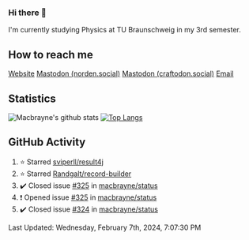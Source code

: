### Hi there 👋
I'm currently studying Physics at TU Braunschweig in my 3rd semester.

## How to reach me
[Website](https://florentin-schleuss.de)
<a rel="me" href="https://norden.social/@florentin">Mastodon (norden.social)</a>
<a rel="me" href="https://craftodon.social/@frodolon">Mastodon (craftodon.social)</a>
[Email](mailto:hello@macbrayne.de)

## Statistics
![Macbrayne's github stats](https://github-readme-stats.vercel.app/api?username=macbrayne&count_private=true&show_icons=true&hide_rank=true&custom_title=macbrayne's%20GitHub%20Stats)
[![Top Langs](https://github-readme-stats.vercel.app/api/top-langs/?username=macbrayne&exclude_repo=liftron&layout=compact)](https://github.com/anuraghazra/github-readme-stats)
## GitHub Activity

<!--RECENT_ACTIVITY:start-->
1. ⭐ Starred [sviperll/result4j](https://github.com/sviperll/result4j)
2. ⭐ Starred [Randgalt/record-builder](https://github.com/Randgalt/record-builder)
3. ✔️ Closed issue [#325](https://github.com/macbrayne/status/issues/325) in [macbrayne/status](https://github.com/macbrayne/status)
4. ❗️ Opened issue [#325](https://github.com/macbrayne/status/issues/325) in [macbrayne/status](https://github.com/macbrayne/status)
5. ✔️ Closed issue [#324](https://github.com/macbrayne/status/issues/324) in [macbrayne/status](https://github.com/macbrayne/status)
<!--RECENT_ACTIVITY:end-->

<!--RECENT_ACTIVITY:last_update-->
Last Updated: Wednesday, February 7th, 2024, 7:07:30 PM
<!--RECENT_ACTIVITY:last_update_end-->


<!--
**macbrayne/macbrayne** is a ✨ _special_ ✨ repository because its `README.md` (this file) appears on your GitHub profile.

Here are some ideas to get you started:

- 🔭 I’m currently working on ...
- 🌱 I’m currently learning ...
- 👯 I’m looking to collaborate on ...
- 🤔 I’m looking for help with ...
- 💬 Ask me about ...
- 📫 How to reach me: ...
- 😄 Pronouns: ...
- ⚡ Fun fact: ...
-->
